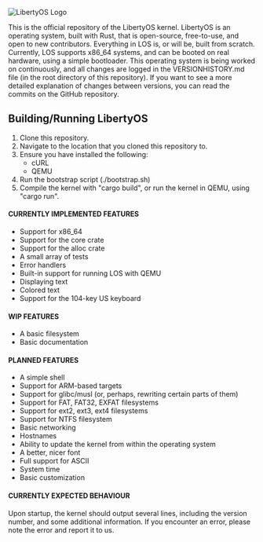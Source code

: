 ![LibertyOS Logo](https://raw.githubusercontent.com/LibertyOS-Development/kernel/main/resources/images/bmp/Logo-Dark.bmp)

This is the official repository of the LibertyOS kernel. LibertyOS is an operating system, built with Rust, that is open-source, free-to-use, and open to new contributors. Everything in LOS is, or will be, built from scratch. Currently, LOS supports x86_64 systems, and can be booted on real hardware, using a simple bootloader. This operating system is being worked on continuously, and all changes are logged in the VERSIONHISTORY.md file (in the root directory of this repository). If you want to see a more detailed explanation of changes between versions, you can read the commits on the GitHub repository.

## Building/Running LibertyOS
1. Clone this repository.
2. Navigate to the location that you cloned this repository to.
3. Ensure you have installed the following:
	- cURL
	- QEMU
4. Run the bootstrap script (./bootstrap.sh)
5. Compile the kernel with "cargo build", or run the kernel in QEMU, using "cargo run".


#### CURRENTLY IMPLEMENTED FEATURES
- Support for x86_64
- Support for the core crate
- Support for the alloc crate
- A small array of tests
- Error handlers
- Built-in support for running LOS with QEMU
- Displaying text
- Colored text
- Support for the 104-key US keyboard

#### WIP FEATURES
- A basic filesystem
- Basic documentation

#### PLANNED FEATURES
- A simple shell
- Support for ARM-based targets
- Support for glibc/musl (or, perhaps, rewriting certain parts of them)
- Support for FAT, FAT32, EXFAT filesystems
- Support for ext2, ext3, ext4 filesystems
- Support for NTFS filesystem
- Basic networking
- Hostnames
- Ability to update the kernel from within the operating system
- A better, nicer font
- Full support for ASCII
- System time
- Basic customization

#### CURRENTLY EXPECTED BEHAVIOUR
Upon startup, the kernel should output several lines, including the version number, and some additional information. If you encounter an error, please note the error and report it to us.
